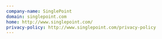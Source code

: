 ```yaml
---
company-name: SinglePoint
domain: singlepoint.com
home: http://www.singlepoint.com/
privacy-policy: http://www.singlepoint.com/privacy-policy
---
```




